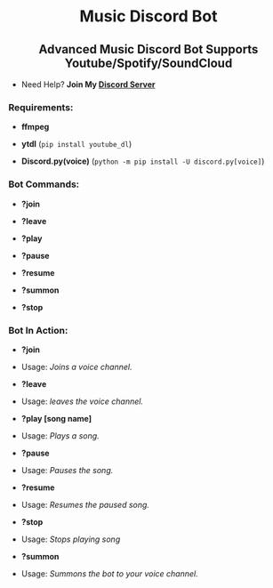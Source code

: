 <h1 align="center">Music Discord Bot</h1>
<h2 align="center">Advanced Music Discord Bot Supports Youtube/Spotify/SoundCloud</h2>

- Need Help? **Join My [Discord Server](https://discord.gg/nqgbAAkgzh)**

<h3 align="left">Requirements:</h3>

- **ffmpeg**

- **ytdl** (``pip install youtube_dl``)

- **Discord.py(voice)** (``python -m pip install -U discord.py[voice]``) 

<h3 align="left">Bot Commands:</h3>

- **?join**

- **?leave**

- **?play**

- **?pause**

- **?resume**

- **?summon**

- **?stop**

<h3 align="left">Bot In Action:</h3>

- **?join**

- Usage: *Joins a voice channel.*



- **?leave**

- Usage: *leaves the voice channel.*



- **?play [song name]**

- Usage: *Plays a song.*


- **?pause**

- Usage: *Pauses the song.*


- **?resume**

- Usage: *Resumes the paused song.*


- **?stop**

- Usage: *Stops playing song*


- **?summon**

- Usage: *Summons the bot to your voice channel.*

